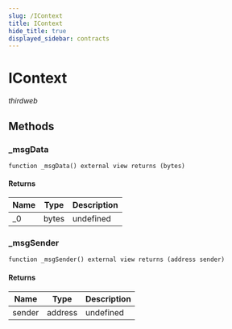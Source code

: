 ```yaml
---
slug: /IContext
title: IContext
hide_title: true
displayed_sidebar: contracts
---
```


# IContext

_thirdweb_

## Methods

### \_msgData

```solidity
function _msgData() external view returns (bytes)
```

#### Returns

| Name | Type  | Description |
| ---- | ----- | ----------- |
| \_0  | bytes | undefined   |

### \_msgSender

```solidity
function _msgSender() external view returns (address sender)
```

#### Returns

| Name   | Type    | Description |
| ------ | ------- | ----------- |
| sender | address | undefined   |
